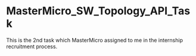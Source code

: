 # MasterMicro_SW_Topology_API_Task
This is the 2nd task which MasterMicro assigned to me in the internship recruitment process.

